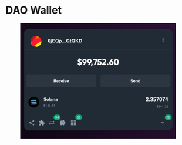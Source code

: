 # DAO Wallet

<figure><img src="../../../.gitbook/assets/IMG_0529.jpeg" alt=""><figcaption></figcaption></figure>
